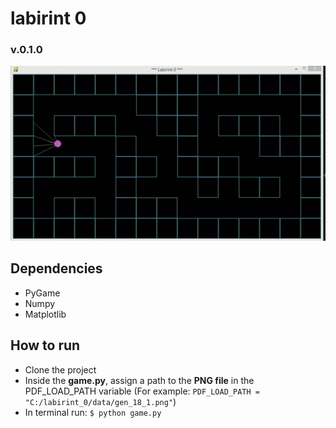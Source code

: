 # labirint 0 
### v.0.1.0

![example](/images/20220121_1.gif)

## Dependencies
- PyGame
- Numpy
- Matplotlib

## How to run
   - Clone the project
   - Inside the **game.py**, assign a path to the **PNG file** in the PDF_LOAD_PATH variable
     (For example: `PDF_LOAD_PATH = "C:/labirint_0/data/gen_18_1.png"`)
   - In terminal run: `$ python game.py`
